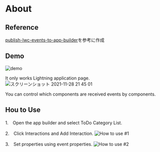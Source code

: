 # About

## Reference
[publish-lwc-events-to-app-builder](https://github.com/rahulgawale/publish-lwc-events-to-app-builder)を参考に作成

## Demo
![demo](https://user-images.githubusercontent.com/72431870/143768214-b1e00210-4529-43bf-b427-694c7efbfe11.gif)

It only works Lightning application page.
![スクリーンショット 2021-11-28 21 45 01](https://user-images.githubusercontent.com/72431870/143768292-45efd6a1-1c17-4512-a89f-e471b6ac3d22.png)

You can control which components are received events by components.

## Hou to Use

1.　Open the app builder and select ToDo Category List.

2.　Click Interactions and Add Interaction.
![How to use #1](https://user-images.githubusercontent.com/72431870/143768575-b2ed5513-d81f-40b9-a560-d6b42362a811.png)

3.　Set properties using event properties.
![How to use #2](https://user-images.githubusercontent.com/72431870/143768696-056b8748-412f-48b8-85a3-016bcd24e307.png)
